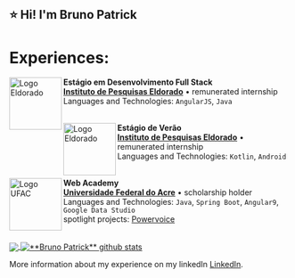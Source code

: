 ## ⭐ Hi! I'm Bruno Patrick
# Experiences:

[<img align="left" height="94px" width="94px" alt="Logo Eldorado" src="https://pbs.twimg.com/profile_images/1103645504603328516/EdqIarl7_400x400.png"/>](https://www.eldorado.org.br/)

**Estágio em Desenvolvimento Full Stack** \
[**Instituto de Pesquisas Eldorado**](https://www.eldorado.org.br/) • remunerated internship \
Languages and Technologies: `AngularJS`, `Java`\
<br/>

[<img align="left" height="94px" width="94px" alt="Logo Eldorado" src="https://pbs.twimg.com/profile_images/1103645504603328516/EdqIarl7_400x400.png"/>](https://www.eldorado.org.br/)

**Estágio de Verão** \
[**Instituto de Pesquisas Eldorado**](https://www.eldorado.org.br/) • remunerated internship \
Languages and Technologies: `Kotlin`, `Android`\
<br/>

[<img align="left" height="94px" width="94px" alt="Logo UFAC" src="https://id.ufac.br/img/ufac_brasao.png"/>](http://200.129.173.65/)

**Web Academy** \
[**Universidade Federal do Acre**](http://200.129.173.65/) • scholarship holder \
Languages and Technologies: `Java`, `Spring Boot`, `Angular9`, `Google Data Studio`\
spotlight projects: [Powervoice](https://github.com/Bruno-Patrick/motorola.powervoice)
<br/>
<br/>

<a href="https://github.com/Bruno-Patrick">
  <img align="center" src="https://github-readme-stats.vercel.app/api/top-langs/?username=Bruno-Patrick&theme=dracula&hide_langs_below=1" />
</a>

<a href="https://github.com/Bruno-Patrick">
 <img align="center" src="https://github-readme-stats.vercel.app/api?username=Bruno-Patrick&show_icons=true&theme=dracula&line_height=27" alt="**Bruno Patrick** github stats"/>
</a>

More information about my experience on my linkedIn [LinkedIn](https://www.linkedin.com/in/dev-brunopatrick/).
